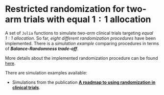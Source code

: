 # Restricted randomization for two-arm trials with equal $1{:}1$ allocation

A set of `Julia` functions to simulate _two-arm_ clinical trials targeting _equal $1{:}1$ allocation_. 
So far, _eight different randomization procedures_ have been implemented.
There is a _simulation example_ comparing procedures in terms of _**Balance-Randomness trade-off**_.

More details about the implemented randomization procedure can be found [here](https://github.com/yevgenryeznik/restricted-multi-arm/wiki/Restricted-Randomization-for-Multi-arm-Trials-with-Unequal-Allocation).

There are simulation examples available:
  - Simulations from the publication [**A roadmap to using randomization in clinical trials**](https://bmcmedresmethodol.biomedcentral.com/articles/10.1186/s12874-021-01303-z).
